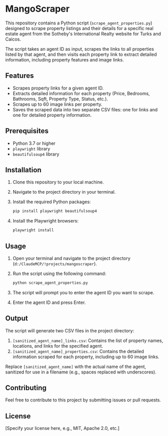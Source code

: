 # MangoScraper

This repository contains a Python script (`scrape_agent_properties.py`) designed to scrape property listings and their details for a specific real estate agent from the Sotheby's International Realty website for Turks and Caicos.

The script takes an agent ID as input, scrapes the links to all properties listed by that agent, and then visits each property link to extract detailed information, including property features and image links.

## Features

*   Scrapes property links for a given agent ID.
*   Extracts detailed information for each property (Price, Bedrooms, Bathrooms, Sqft, Property Type, Status, etc.).
*   Scrapes up to 60 image links per property.
*   Saves the scraped data into two separate CSV files: one for links and one for detailed property information.

## Prerequisites

*   Python 3.7 or higher
*   `playwright` library
*   `beautifulsoup4` library

## Installation

1.  Clone this repository to your local machine.
2.  Navigate to the project directory in your terminal.
3.  Install the required Python packages:

    ```bash
    pip install playwright beautifulsoup4
    ```

4.  Install the Playwright browsers:

    ```bash
    playwright install
    ```

## Usage

1.  Open your terminal and navigate to the project directory (`d:/ClaudeMCP/!projects/mangoscraper`).
2.  Run the script using the following command:

    ```bash
    python scrape_agent_properties.py
    ```

3.  The script will prompt you to enter the agent ID you want to scrape.
4.  Enter the agent ID and press Enter.

## Output

The script will generate two CSV files in the project directory:

1.  `[sanitized_agent_name]_links.csv`: Contains the list of property names, locations, and links for the specified agent.
2.  `[sanitized_agent_name]_properties.csv`: Contains the detailed information scraped for each property, including up to 60 image links.

Replace `[sanitized_agent_name]` with the actual name of the agent, sanitized for use in a filename (e.g., spaces replaced with underscores).

## Contributing

Feel free to contribute to this project by submitting issues or pull requests.

## License

[Specify your license here, e.g., MIT, Apache 2.0, etc.]
